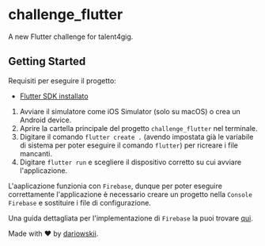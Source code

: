# challenge_flutter

A new Flutter challenge for talent4gig.

## Getting Started

Requisiti per eseguire il progetto:
- [Flutter SDK installato](https://flutter.dev/docs/get-started/install)

1. Avviare il simulatore come iOS Simulator (solo su macOS) o crea un Android device.
2. Aprire la cartella principale del progetto `challenge_flutter` nel terminale.
3. Digitare il comando `flutter create .` (avendo impostata già le variabile di sistema per poter eseguire il comando `flutter`) per ricreare i file mancanti.
4. Digitare `flutter run` e scegliere il dispositivo corretto su cui avviare l'applicazione.

L'aaplicazione funzionia con `Firebase`, dunque per poter eseguire correttamente l'applicazione è necessario creare un progetto nella `Console Firebase` e sostituire i file di configurazione.

Una guida dettagliata per l'implementazione di `Firebase` la puoi trovare [qui](https://firebase.flutter.dev/docs/overview).

Made with ❤️ by [dariowskii](https://www.linkedin.com/in/dario-varriale/).
